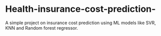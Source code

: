 # Health-insurance-cost-prediction-
A simple project on insurance cost prediction using ML models like SVR, KNN and Random forest regressor.
